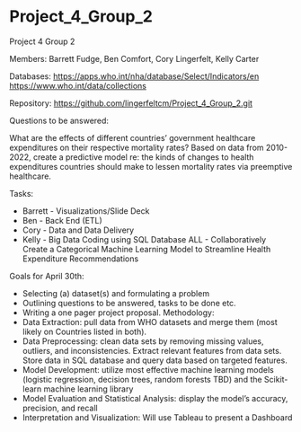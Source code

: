 # Project_4_Group_2

Project 4 Group 2

Members: Barrett Fudge, Ben Comfort, Cory Lingerfelt, Kelly Carter

Databases: https://apps.who.int/nha/database/Select/Indicators/en
https://www.who.int/data/collections

Repository: https://github.com/lingerfeltcm/Project_4_Group_2.git

Questions to be answered:

What are the effects of different countries’ government healthcare expenditures on their respective mortality rates?
Based on data from 2010-2022, create a predictive model re: the  kinds of changes to health expenditures countries should make to lessen mortality rates via preemptive healthcare.

Tasks:
- Barrett - Visualizations/Slide Deck
- Ben - Back End (ETL)
- Cory - Data and Data Delivery
- Kelly - Big Data Coding using SQL Database
ALL - Collaboratively Create a Categorical Machine Learning Model to Streamline Health Expenditure Recommendations

Goals for April 30th:
- Selecting (a) dataset(s) and formulating a problem 
- Outlining questions to be answered, tasks to be done etc.
- Writing a one pager project proposal.
Methodology:
- Data Extraction: pull data from WHO datasets and merge them (most likely on Countries listed in both). 
- Data Preprocessing: clean data sets by removing missing values, outliers, and inconsistencies. Extract relevant features from data sets. Store data in SQL database and query data based on targeted features.
- Model Development: utilize most effective machine learning models (logistic regression, decision trees, random forests TBD) and the Scikit-learn machine learning library
- Model Evaluation and Statistical Analysis: display the model’s accuracy, precision, and recall
- Interpretation and Visualization: Will use Tableau to present a Dashboard 

